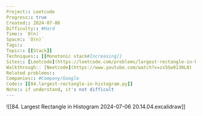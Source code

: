 ```yaml
---
Project:: Leetcode
Progress:: true
Created:: 2024-07-06
Difficulty:: #Hard 
Time:: `O(n)`
Space:: `O(n)`
Tags:: 
Topic:: [[Stack]]
Techniques:: [[Monotonic stack#Increasing]]
Sites:: [Leetcode](https://leetcode.com/problems/largest-rectangle-in-histogram/description/)
Walkthrough:: [Neetcode](https://www.youtube.com/watch?v=zx5Sw9130L0)
Related problems:: 
Companies:: #Company/Google
Code:: [[84.largest-rectangle-in-histogram.py]]
Note:: if understand, it's not difficult
---
```


![[84. Largest Rectangle in Histogram 2024-07-06 20.14.04.excalidraw]]